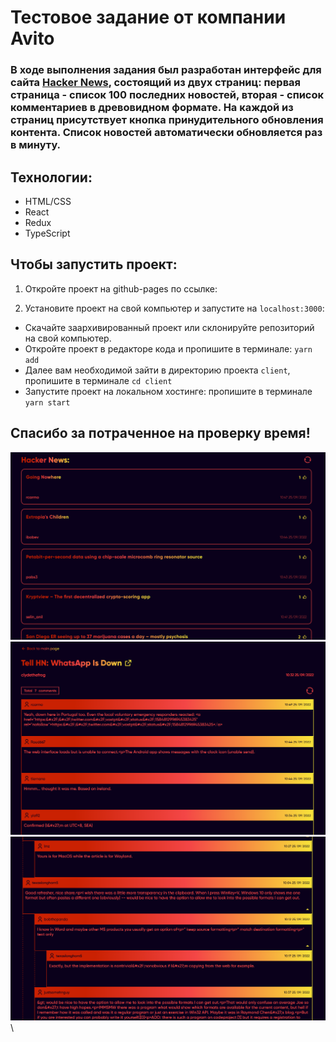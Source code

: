 # Тестовое задание от компании Avito

### В ходе выполнения задания был разработан интерфейс для сайта <a href="https://news.ycombinator.com/news">Hacker News</a>, состоящий из двух страниц: первая страница - список 100 последних новостей, вторая - список комментариев в древовидном формате. На каждой из страниц присутствует кнопка принудительного обновления контента. Список новостей автоматически обновляется раз в минуту.

## Технологии:
- HTML/CSS
- React
- Redux
- TypeScript

## Чтобы запустить проект:

1. Откройте проект на github-pages по ссылке:

2. Установите проект на свой компьютер и запустите на <code>localhost:3000</code>:
  - Скачайте заархивированный проект или склонируйте репозиторий на свой компьютер.
  - Откройте проект в редакторе кода и пропишите в терминале: <code>yarn add</code>
  - Далее вам необходимой зайти в директорию проекта <code>client</code>, пропишите в терминале <code>cd client</code>
  - Запустите проект на локальном хостинге: пропишите в терминале <code>yarn start</code>

## Спасибо за потраченное на проверку время!

![Иллюстрация к проекту](https://github.com/egorchh/avito-test-task/raw/master/src/assets/screens/1.png)\
![Иллюстрация к проекту](https://github.com/egorchh/avito-test-task/raw/master/src/assets/screens/2.png)\
![Иллюстрация к проекту](https://github.com/egorchh/avito-test-task/raw/master/src/assets/screens/3.png)\

